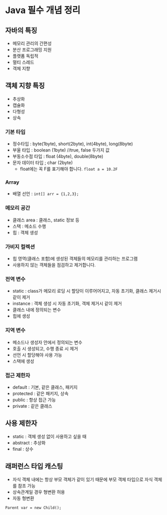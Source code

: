 # Java 필수 개념 정리

## 자바의 특징

- 메모리 관리의 간편성
- 분산 프로그래밍 지원
- 플랫폼 독립적
- 멀티 스레드
- 객체 지향

## 객체 지향 특징

- 추상화
- 캡슐화
- 다형성
- 상속

### 기본 타입

- 정수타입 : byte(1byte), short(2byte), int(4byte), long(8byte)
- 부울 타입 : boolean (1byte) //true, false 두가지 값
- 부동소수점 타입 : float (4byte), double(8byte)
- 문자 데이터 타입 ; char (2byte)
    - float에는 꼭 F를 표기해야 합니다. ``float a = 10.2F``

### Array

- 배열 선언 : ``int[] arr = {1,2,3};``

### 메모리 공간

- 클래스 area : 클래스, static 정보 등
- 스택 : 메소드 수행
- 힙 : 객체 생성

### 가비지 컬렉션

- 힙 영역(클래스 포함)에 생성된 객체들의 메모리를 관리하는 프로그램
- 사용하지 않는 객체들을 점검하고 제거합니다.

### 전역 변수

- static : class가 메모리 로딩 시 할당이 이루어어지고, 자동 초기화, 클래스 제거시 같이 제거
- instance : 객체 생성 시 자동 초기화, 객체 제거시 같이 제거
- 클래스 내에 정의되는 변수
- 힙에 생성

### 지역 변수

- 메소드나 생성자 안에서 정의되는 변수
- 호출 시 생성되고, 수행 종료 시 제거
- 선언 시 할당해야 사용 가능
- 스택에 생성

### 접근 제한자

- default : 기본, 같은 클래스, 패키지
- protected : 같은 패키지, 상속
- public : 항상 접근 가능
- private : 같은 클래스

## 사용 제한자

- static : 객체 생성 없이 사용하고 싶을 때
- abstract : 추상화
- final : 상수

## 래퍼런스 타입 캐스팅

- 자식 객체 내에는 항상 부모 객체가 같이 있기 때문에 부모 객체 타입으로 자식 객체를 참조 가능
- 상속관계일 경우 형변환 허용
- 자동 형변환

``Parent var = new Child();``